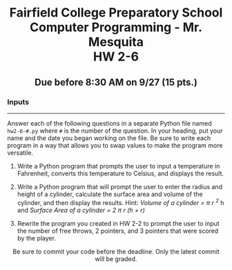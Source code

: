 <h1 align="center">
    Fairfield College Preparatory School<br>
    Computer Programming - Mr. Mesquita<br>
    HW 2-6
</h1>

<h2 align="center">Due before 8:30 AM on 9/27 (15 pts.)</h2>

### Inputs
---

Answer each of the following questions in a separate Python file named `hw2-6-#.py` where `#` is the number of the question. In your heading, put your name and the date you began working on the file. Be sure to write each program in a way that allows you to swap values to make the program more versatile.


1. Write a Python program that prompts the user to input a temperature in Fahrenheit, converts this temperature to Celsius, and displays the result.

2. Write a Python program that will prompt the user to enter the radius and height of a cylinder, calculate the surface area and volume of the cylinder, and then display the results. Hint: *Volume of a cylinder =  π r <sup>2</sup>* h and *Surface Area of a cylinder = 2 π r (h + r)*

3. Rewrite the program you created in HW 2-2 to prompt the user to input the number of free throws, 2 pointers, and 3 pointers that were scored by the player.

<p align="center">	Be sure to commit your code before the deadline. Only the latest commit will be graded.</p>
